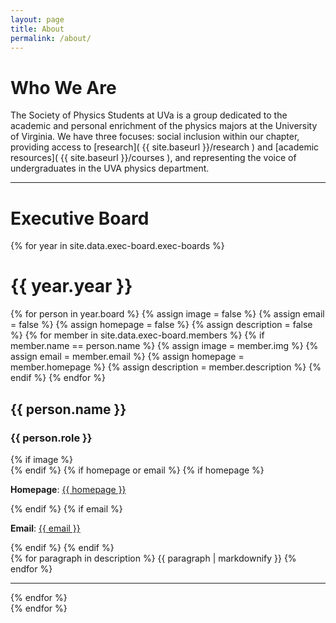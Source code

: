 ```yaml
---
layout: page
title: About
permalink: /about/
---
```


# Who We Are

The Society of Physics Students at UVa is a group dedicated to the academic and personal enrichment of the physics majors at the University of Virginia. We have three focuses: social inclusion within our chapter, providing access to [research]( {{ site.baseurl }}/research ) and [academic resources]( {{ site.baseurl }}/courses ), and representing the voice of undergraduates in the UVA physics department.

___

# Executive Board

<!-- {{ site.data.exec-board.members }} -->
<!-- <div>
{% for year in site.data.exec-board.exec-boards %}
    {% for person in year.board %}
        {% for member in site.data.exec-board.members %}
            <p>
                {{ person.name }} 
                {{ member.name }}
            </p>
        {% endfor %}
    {% endfor %}
{% endfor %}
</div> -->

<div class="exec_board" id="exec_board">
    {% for year in site.data.exec-board.exec-boards %}
    <div class="image_list_year" data-toggle="collapse" data-target="#{{ year.year }}" {% if year.year == site.data.exec-board.current-year %} aria-expanded="true" {% else %} aria-expanded="false" {% endif %} aria-controls="{{ year.year }}">
        <h1>
            {{ year.year }}
        </h1>
    </div>
    <div class="image_list_container collapse {% if year.year == site.data.exec-board.current-year %} show {% endif %}" id="{{ year.year }}" aria-labelledby="{{ year.year }}" data-parent="#exec_board">
        {% for person in year.board %}
            {% assign image = false %}
            {% assign email = false %}
            {% assign homepage = false %}
            {% assign description = false %}
            {% for member in site.data.exec-board.members %}
                {% if member.name == person.name %}
                    {% assign image = member.img %}                        
                    {% assign email = member.email %}
                    {% assign homepage = member.homepage %}
                    {% assign description = member.description %}
                {% endif %}
            {% endfor %}
        <div class="image_list_item">
            <div class="image_list_info_container">
                <div class="image_list_info">
                    <h2>
                        {{ person.name }}
                    </h2>
                    <h3>
                        {{ person.role }}
                    </h3>
                </div>
                {% if image %}
                <div class="image_list_image">
                    <img class="image_list_image lazyload" data-src="{{ site.baseurl}}/assets/img/exec/{{ image }}">
                </div>
                {% endif %}
                {% if homepage or email %}
                {% if homepage %}
                <p>
                    <strong>Homepage</strong>: <a href="{{ homepage }}"> {{ homepage }} </a>
                </p>
                {% endif %}
                {% if email %}
                <p>
                    <strong>Email</strong>: <a href="mailto:{{ email }}"> {{ email }} </a>
                </p>
                {% endif %}
                {% endif %}
            </div>
            <div class="image_list_description">
                {% for paragraph in description %}
                    {{ paragraph | markdownify }}
                {% endfor %}
            </div>
        </div>
        <div class="image_list_hr_container">
            <hr>
        </div>
        {% endfor %}
    </div>
    {% endfor %}
</div>